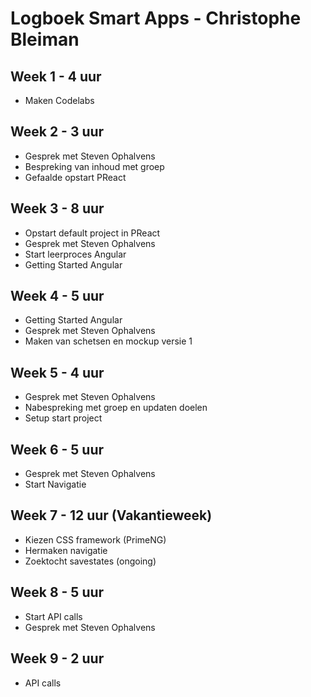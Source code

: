 # Logboek Smart Apps - Christophe Bleiman

## Week 1 - 4 uur
* Maken Codelabs

## Week 2 - 3 uur
* Gesprek met Steven Ophalvens
* Bespreking van inhoud met groep
* Gefaalde opstart PReact

## Week 3 - 8 uur
* Opstart default project in PReact
* Gesprek met Steven Ophalvens
* Start leerproces Angular
* Getting Started Angular

## Week 4 - 5 uur
* Getting Started Angular
* Gesprek met Steven Ophalvens
* Maken van schetsen en mockup versie 1

## Week 5 - 4 uur
* Gesprek met Steven Ophalvens
* Nabespreking met groep en updaten doelen
* Setup start project

## Week 6 - 5 uur
* Gesprek met Steven Ophalvens
* Start Navigatie

## Week 7 - 12 uur (Vakantieweek)
* Kiezen CSS framework (PrimeNG)
* Hermaken navigatie
* Zoektocht savestates (ongoing)

## Week 8 - 5 uur
* Start API calls
* Gesprek met Steven Ophalvens

## Week 9 - 2 uur
* API calls

